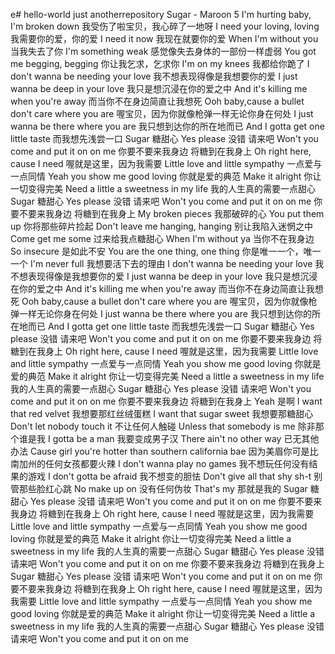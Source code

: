 e# hello-world
just anotherrepository
Sugar - Maroon 5 
I'm hurting baby, I'm broken down 
我受伤了啦宝贝，我心碎了一地呀 
I need your loving, loving 
我需要你的爱，你的爱 
I need it now 
我现在就要你的爱 
When I'm without you 
当我失去了你 
I'm something weak 
感觉像失去身体的一部份一样虚弱 
You got me begging, begging 
你让我乞求，乞求你 
I'm on my knees 
我都给你跪了 
I don't wanna be needing your love 
我不想表现得像是我想要你的爱 
I just wanna be deep in your love 
我只是想沉浸在你的爱之中 
And it's killing me when you're away 
而当你不在身边简直让我想死 
Ooh baby,cause a bullet don't care where you are 
喔宝贝，因为你就像枪弹一样无论你身在何处 
I just wanna be there where you are 
我只想到达你的所在地而已 
And I gotta get one little taste 
而我想先浅尝一口 
Sugar 
糖甜心 
Yes please 
没错 请来吧 
Won't you come and put it on on me 
你要不要来我身边 将糖到在我身上 
Oh right here, cause I need 
喔就是这里，因为我需要 
Little love and little sympathy 
一点爱与一点同情 
Yeah you show me good loving 
你就是爱的典范 
Make it alright 
你让一切变得完美 
Need a little a sweetness in my life 
我的人生真的需要一点甜心 
Sugar 
糖甜心 
Yes please 
没错 请来吧 
Won't you come and put it on on me 
你要不要来我身边 将糖到在我身上 
My broken pieces 
我那破碎的心 
You put them up 
你将那些碎片捡起 
Don't leave me hanging, hanging 
别让我陷入迷惘之中 
Come get me some 
过来给我点糖甜心 
When I'm without ya 
当你不在我身边 
So insecure 
是如此不安 
You are the one thing, one thing 
你是唯一一个，唯一一个 
I'm never full 
我想要活下去的理由 
I don't wanna be needing your love 
我不想表现得像是我想要你的爱 
I just wanna be deep in your love 
我只是想沉浸在你的爱之中 
And it's killing me when you're away 
而当你不在身边简直让我想死 
Ooh baby,cause a bullet don't care where you are 
喔宝贝，因为你就像枪弹一样无论你身在何处 
I just wanna be there where you are 
我只想到达你的所在地而已 
And I gotta get one little taste 
而我想先浅尝一口 
Sugar 
糖甜心 
Yes please 
没错 请来吧 
Won't you come and put it on on me 
你要不要来我身边 将糖到在我身上 
Oh right here, cause I need 
喔就是这里，因为我需要 
Little love and little sympathy 
一点爱与一点同情 
Yeah you show me good loving 
你就是爱的典范 
Make it alright 
你让一切变得完美 
Need a little a sweetness in my life 
我的人生真的需要一点甜心 
Sugar 
糖甜心 
Yes please 
没错 请来吧 
Won't you come and put it on on me 
你要不要来我身边 将糖到在我身上 
Yeah 
是啊 
I want that red velvet 
我想要那红丝绒蛋糕 
I want that sugar sweet 
我想要那糖甜心 
Don't let nobody touch it 
不让任何人触碰 
Unless that somebody is me 
除非那个谁是我 
I gotta be a man 
我要变成男子汉 
There ain't no other way 
已无其他办法 
Cause girl you're hotter than southern california bae 
因为美眉你可是比南加州的任何女孩都要火辣 
I don't wanna play no games 
我不想玩任何没有结果的游戏 
I don't gotta be afraid 
我不想变的胆怯 
Don't give all that shy sh-t 
别管那些脸红心跳 
No make up on 
没有任何伪妆 
That's my 
那就是我的 
Sugar 
糖甜心 
Yes please 
没错 请来吧 
Won't you come and put it on on me 
你要不要来我身边 将糖到在我身上 
Oh right here, cause I need 
喔就是这里，因为我需要 
Little love and little sympathy 
一点爱与一点同情 
Yeah you show me good loving 
你就是爱的典范 
Make it alright 
你让一切变得完美 
Need a little a sweetness in my life 
我的人生真的需要一点甜心 
Sugar 
糖甜心 
Yes please 
没错 请来吧 
Won't you come and put it on on me 
你要不要来我身边 将糖到在我身上 
Sugar 
糖甜心 
Yes please 
没错 请来吧 
Won't you come and put it on on me 
你要不要来我身边 将糖到在我身上 
Oh right here, cause I need 
喔就是这里，因为我需要 
Little love and little sympathy 
一点爱与一点同情 
Yeah you show me good loving 
你就是爱的典范 
Make it alright 
你让一切变得完美 
Need a little a sweetness in my life 
我的人生真的需要一点甜心 
Sugar 
糖甜心 
Yes please 
没错 请来吧 
Won't you come and put it on on me 
